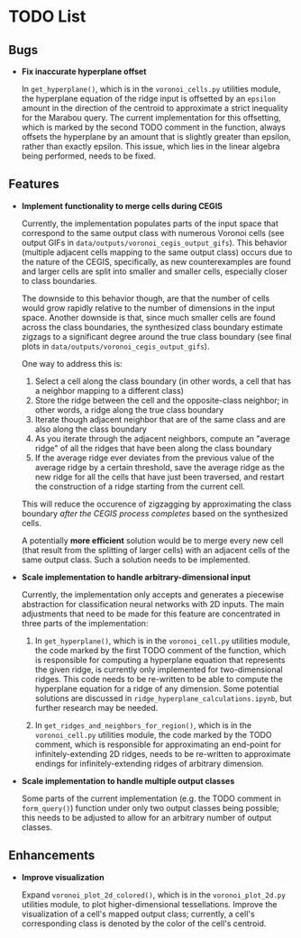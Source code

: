 # TODO List

## Bugs
- **Fix inaccurate hyperplane offset**

  In `get_hyperplane()`, which is in the `voronoi_cells.py` utilities module, 
  the hyperplane equation of the ridge input is offsetted by an `epsilon` amount 
  in the direction of the centroid to approximate a strict inequality for the Marabou 
  query. The current implementation for this offsetting, which is marked by the
  second TODO comment in the function, always offsets the hyperplane by an amount that is slightly 
  greater than epsilon, rather than exactly epsilon. This issue, which lies in the 
  linear algebra being performed, needs to be fixed.

## Features
- **Implement functionality to merge cells during CEGIS**
  
  Currently, the implementation populates parts of the input space that correspond to the same output class with numerous Voronoi cells (see output GIFs in `data/outputs/voronoi_cegis_output_gifs`). This behavior (multiple adjacent cells mapping to the same output class) occurs due to the nature of the CEGIS, specifically, as new counterexamples are found and larger cells are split into smaller and smaller cells, especially closer to class boundaries.

  The downside to this behavior though, are that the number of cells would grow rapidly relative to the number of dimensions in the input space. Another downside is that, since much smaller cells are found across the class boundaries, the synthesized class boundary estimate zigzags to a significant degree around the true class boundary (see final plots in `data/outputs/voronoi_cegis_output_gifs`).
  
  One way to address this is:
  1. Select a cell along the class boundary (in other words, a cell that has a neighbor mapping to a different class)
  2. Store the ridge between the cell and the opposite-class neighbor; in other words, a ridge along the true class boundary
  3. Iterate though adjacent neighbor that are of the same class and are also along the class boundary
  4. As you iterate through the adjacent neighbors, compute an "average ridge" of all the ridges that have been along the class boundary
  5. If the average ridge ever deviates from the previous value of the average ridge by a certain threshold, save the average ridge as the new ridge for all the cells that have just been traversed, and restart the construction of a ridge starting from the current cell.

  This will reduce the occurence of zigzagging by approximating the class boundary _after the CEGIS process completes_ based on the synthesized cells.
  
  A potentially **more efficient** solution would be to merge every new cell (that result from the splitting of larger cells) with an adjacent cells of the same output class. Such a solution needs to be implemented.

- **Scale implementation to handle arbitrary-dimensional input**
  
  Currently, the implementation only accepts and generates a piecewise abstraction for 
  classification neural networks with 2D inputs. The main adjustments that need to be 
  made for this feature are concentrated in three parts of the implementation:

  1. In `get_hyperplane()`, which is in the `voronoi_cell.py` utilities module, the code marked by the first TODO comment of the function, which is responsible for computing a hyperplane equation that represents the given ridge, is currently only implemented for two-dimensional ridges. This code needs to be re-written to be able to compute the hyperplane equation for a ridge of any dimension. Some potential solutions are discussed in `ridge_hyperplane_calculations.ipynb`, but further research may be needed.

  2. In `get_ridges_and_neighbors_for_region()`, which is in the `voronoi_cell.py` utilities module, the code marked by the TODO comment, which is responsible for approximating an end-point for infinitely-extending 2D ridges, needs to be re-written to approximate endings for infinitely-extending ridges of arbitrary dimension.

- **Scale implementation to handle multiple output classes**
  
  Some parts of the current implementation (e.g. the TODO comment in `form_query()`) function under only two output classes being possible; this needs to be adjusted to allow for an arbitrary number of output classes.

## Enhancements
- **Improve visualization**
  
  Expand `voronoi_plot_2d_colored()`, which is in the `voronoi_plot_2d.py` utilities module, to plot higher-dimensional tessellations. Improve the visualization of a cell's mapped output class; currently, a cell's corresponding class is denoted by the color of the cell's centroid.